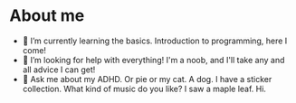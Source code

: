 # About me

- 🌱 I’m currently learning the basics. Introduction to programming, here I come!
- 🤔 I’m looking for help with everything! I'm a noob, and I'll take any and all advice I can get!
- 💬 Ask me about my ADHD. Or pie or my cat. A dog. I have a sticker collection. What kind of music do you like? I saw a maple leaf. Hi.
